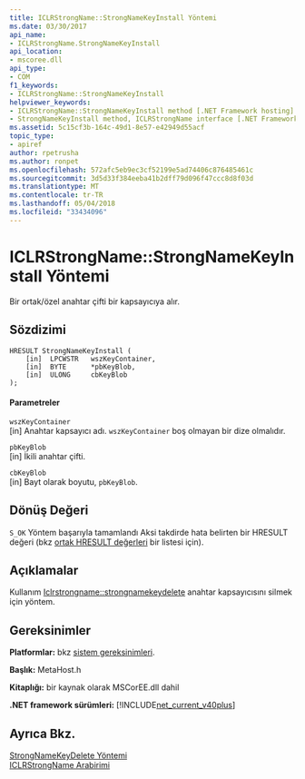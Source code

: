 ```yaml
---
title: ICLRStrongName::StrongNameKeyInstall Yöntemi
ms.date: 03/30/2017
api_name:
- ICLRStrongName.StrongNameKeyInstall
api_location:
- mscoree.dll
api_type:
- COM
f1_keywords:
- ICLRStrongName::StrongNameKeyInstall
helpviewer_keywords:
- ICLRStrongName::StrongNameKeyInstall method [.NET Framework hosting]
- StrongNameKeyInstall method, ICLRStrongName interface [.NET Framework hosting]
ms.assetid: 5c15cf3b-164c-49d1-8e57-e42949d55acf
topic_type:
- apiref
author: rpetrusha
ms.author: ronpet
ms.openlocfilehash: 572afc5eb9ec3cf52199e5ad74406c876485461c
ms.sourcegitcommit: 3d5d33f384eeba41b2dff79d096f47ccc8d8f03d
ms.translationtype: MT
ms.contentlocale: tr-TR
ms.lasthandoff: 05/04/2018
ms.locfileid: "33434096"
---
```

# <a name="iclrstrongnamestrongnamekeyinstall-method"></a>ICLRStrongName::StrongNameKeyInstall Yöntemi
Bir ortak/özel anahtar çifti bir kapsayıcıya alır.  
  
## <a name="syntax"></a>Sözdizimi  
  
```  
HRESULT StrongNameKeyInstall (  
    [in]  LPCWSTR   wszKeyContainer,  
    [in]  BYTE      *pbKeyBlob,  
    [in]  ULONG     cbKeyBlob  
);  
```  
  
#### <a name="parameters"></a>Parametreler  
 `wszKeyContainer`  
 [in] Anahtar kapsayıcı adı. `wszKeyContainer` boş olmayan bir dize olmalıdır.  
  
 `pbKeyBlob`  
 [in] İkili anahtar çifti.  
  
 `cbKeyBlob`  
 [in] Bayt olarak boyutu, `pbKeyBlob`.  
  
## <a name="return-value"></a>Dönüş Değeri  
 `S_OK` Yöntem başarıyla tamamlandı Aksi takdirde hata belirten bir HRESULT değeri (bkz [ortak HRESULT değerleri](http://go.microsoft.com/fwlink/?LinkId=213878) bir listesi için).  
  
## <a name="remarks"></a>Açıklamalar  
 Kullanım [Iclrstrongname::strongnamekeydelete](../../../../docs/framework/unmanaged-api/hosting/iclrstrongname-strongnamekeydelete-method.md) anahtar kapsayıcısını silmek için yöntem.  
  
## <a name="requirements"></a>Gereksinimler  
 **Platformlar:** bkz [sistem gereksinimleri](../../../../docs/framework/get-started/system-requirements.md).  
  
 **Başlık:** MetaHost.h  
  
 **Kitaplığı:** bir kaynak olarak MSCorEE.dll dahil  
  
 **.NET framework sürümleri:** [!INCLUDE[net_current_v40plus](../../../../includes/net-current-v40plus-md.md)]  
  
## <a name="see-also"></a>Ayrıca Bkz.  
 [StrongNameKeyDelete Yöntemi](../../../../docs/framework/unmanaged-api/hosting/iclrstrongname-strongnamekeydelete-method.md)  
 [ICLRStrongName Arabirimi](../../../../docs/framework/unmanaged-api/hosting/iclrstrongname-interface.md)
